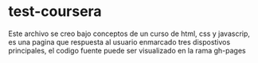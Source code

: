 # test-coursera
Este archivo se creo bajo conceptos de un curso de html, css y javascrip, es una pagina que respuesta al usuario enmarcado tres dispostivos principales, el codigo fuente puede ser visualizado en la rama gh-pages 
